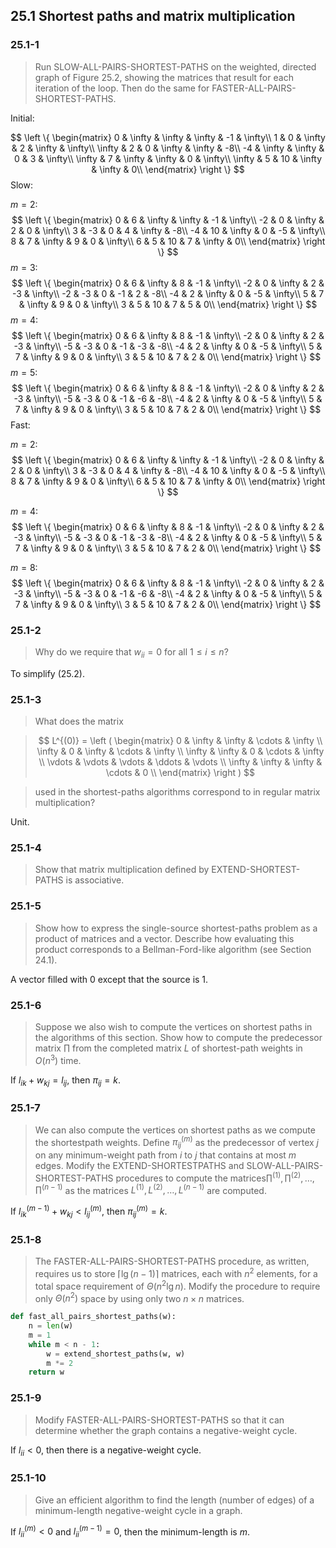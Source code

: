 ## 25.1 Shortest paths and matrix multiplication

### 25.1-1

> Run SLOW-ALL-PAIRS-SHORTEST-PATHS on the weighted, directed graph of Figure 25.2, showing the matrices that result for each iteration of the loop. Then do the same for FASTER-ALL-PAIRS-SHORTEST-PATHS.

Initial:

$$
\left \{ \begin{matrix}
0 & \infty & \infty & \infty & -1 & \infty\\
1 & 0 & \infty & 2 & \infty & \infty\\
\infty & 2 & 0 & \infty & \infty & -8\\
-4 & \infty & \infty & 0 & 3 & \infty\\
\infty & 7 & \infty & \infty & 0 & \infty\\
\infty & 5 & 10 & \infty & \infty & 0\\
\end{matrix} \right \}
$$
Slow:

$m=2$:
$$
\left \{ \begin{matrix}
0 & 6 & \infty & \infty & -1 & \infty\\
-2 & 0 & \infty & 2 & 0 & \infty\\
3 & -3 & 0 & 4 & \infty & -8\\
-4 & 10 & \infty & 0 & -5 & \infty\\
8 & 7 & \infty & 9 & 0 & \infty\\
6 & 5 & 10 & 7 & \infty & 0\\
\end{matrix} \right \}
$$
$m=3$:
$$
\left \{ \begin{matrix}
0 & 6 & \infty & 8 & -1 & \infty\\
-2 & 0 & \infty & 2 & -3 & \infty\\
-2 & -3 & 0 & -1 & 2 & -8\\
-4 & 2 & \infty & 0 & -5 & \infty\\
5 & 7 & \infty & 9 & 0 & \infty\\
3 & 5 & 10 & 7 & 5 & 0\\
\end{matrix} \right \}
$$
$m=4$:
$$
\left \{ \begin{matrix}
0 & 6 & \infty & 8 & -1 & \infty\\
-2 & 0 & \infty & 2 & -3 & \infty\\
-5 & -3 & 0 & -1 & -3 & -8\\
-4 & 2 & \infty & 0 & -5 & \infty\\
5 & 7 & \infty & 9 & 0 & \infty\\
3 & 5 & 10 & 7 & 2 & 0\\
\end{matrix} \right \}
$$
$m=5$:
$$
\left \{ \begin{matrix}
0 & 6 & \infty & 8 & -1 & \infty\\
-2 & 0 & \infty & 2 & -3 & \infty\\
-5 & -3 & 0 & -1 & -6 & -8\\
-4 & 2 & \infty & 0 & -5 & \infty\\
5 & 7 & \infty & 9 & 0 & \infty\\
3 & 5 & 10 & 7 & 2 & 0\\
\end{matrix} \right \}
$$
Fast:

$m=2$:
$$
\left \{ \begin{matrix}
0 & 6 & \infty & \infty & -1 & \infty\\
-2 & 0 & \infty & 2 & 0 & \infty\\
3 & -3 & 0 & 4 & \infty & -8\\
-4 & 10 & \infty & 0 & -5 & \infty\\
8 & 7 & \infty & 9 & 0 & \infty\\
6 & 5 & 10 & 7 & \infty & 0\\
\end{matrix} \right \}
$$

$m=4$:
$$
\left \{ \begin{matrix}
0 & 6 & \infty & 8 & -1 & \infty\\
-2 & 0 & \infty & 2 & -3 & \infty\\
-5 & -3 & 0 & -1 & -3 & -8\\
-4 & 2 & \infty & 0 & -5 & \infty\\
5 & 7 & \infty & 9 & 0 & \infty\\
3 & 5 & 10 & 7 & 2 & 0\\
\end{matrix} \right \}
$$

$m=8$:
$$
\left \{ \begin{matrix}
0 & 6 & \infty & 8 & -1 & \infty\\
-2 & 0 & \infty & 2 & -3 & \infty\\
-5 & -3 & 0 & -1 & -6 & -8\\
-4 & 2 & \infty & 0 & -5 & \infty\\
5 & 7 & \infty & 9 & 0 & \infty\\
3 & 5 & 10 & 7 & 2 & 0\\
\end{matrix} \right \}
$$
### 25.1-2

> Why do we require that $w_{ii}=0$ for all $1 \le i \le n$?

To simplify (25.2).

### 25.1-3

> What does the matrix

> $$
L^{(0)} = \left ( \begin{matrix}
0 & \infty & \infty & \cdots & \infty \\
\infty & 0 & \infty & \cdots & \infty \\
\infty & \infty & 0 & \cdots & \infty \\
\vdots & \vdots & \vdots & \ddots & \vdots \\
\infty & \infty & \infty & \cdots & 0 \\
\end{matrix} \right )
$$

> used in the shortest-paths algorithms correspond to in regular matrix multiplication?

Unit.

### 25.1-4

> Show that matrix multiplication defined by EXTEND-SHORTEST-PATHS is associative.

### 25.1-5

> Show how to express the single-source shortest-paths problem as a product of matrices and a vector. Describe how evaluating this product corresponds to a Bellman-Ford-like algorithm (see Section 24.1).

A vector filled with 0 except that the source is 1.

### 25.1-6

> Suppose we also wish to compute the vertices on shortest paths in the algorithms of this section. Show how to compute the predecessor matrix $\prod$ from the completed matrix $L$ of shortest-path weights in $O(n^3)$ time.

If $l_{ik} + w_{kj} = l_{ij}$, then $\pi_{ij} = k$.

### 25.1-7

> We can also compute the vertices on shortest paths as we compute the shortestpath weights. Define $\pi_{ij}^{(m)}$ as the predecessor of vertex $j$ on any minimum-weight path from $i$ to $j$ that contains at most $m$ edges. Modify the EXTEND-SHORTESTPATHS and SLOW-ALL-PAIRS-SHORTEST-PATHS procedures to compute the matrices$\prod^{(1)}, \prod^{(2)}, \dots, \prod^{(n-1)}$ as the matrices $L^{(1)}, L^{(2)}, \dots, L^{(n-1)}$ are computed.

If $l_{ik}^{(m-1)} + w_{kj} < l_{ij}^{(m)}$, then $\pi_{ij}^{(m)} = k$.

### 25.1-8

> The FASTER-ALL-PAIRS-SHORTEST-PATHS procedure, as written, requires us to store $\lceil \lg (n - 1) \rceil$ matrices, each with $n^2$ elements, for a total space requirement of $\Theta(n^2 \lg n)$. Modify the procedure to require only $\Theta(n^2)$ space by using only two $n \times n$ matrices.

```python
def fast_all_pairs_shortest_paths(w):
    n = len(w)
    m = 1
    while m < n - 1:
        w = extend_shortest_paths(w, w)
        m *= 2
    return w
```

### 25.1-9

> Modify FASTER-ALL-PAIRS-SHORTEST-PATHS so that it can determine whether
the graph contains a negative-weight cycle.

If $l_{ii} < 0$, then there is a negative-weight cycle.

### 25.1-10

> Give an efficient algorithm to find the length (number of edges) of a minimum-length negative-weight cycle in a graph.

If $l_{ii}^{(m)} < 0$ and $l_{ii}^{(m-1)} = 0$, then the minimum-length is $m$.
